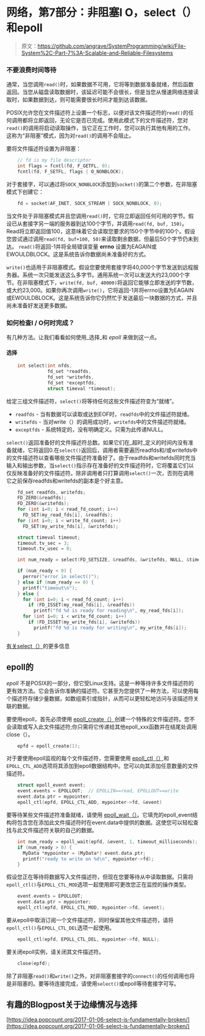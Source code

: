 # 网络，第7部分：非阻塞I O，select（）和epoll

> 原文：<https://github.com/angrave/SystemProgramming/wiki/File-System%2C-Part-7%3A-Scalable-and-Reliable-Filesystems>

### 不要浪费时间等待

通常，当您调用`read()`时，如果数据不可用，它将等到数据准备就绪，然后函数返回。当您从磁盘读取数据时，该延迟可能不会很长，但是当您从慢速网络连接读取时，如果数据到达，则可能需要很长时间才能到达该数据。

POSIX允许您在文件描述符上设置一个标志，以便对该文件描述符的`read()`的任何调用都将立即返回，无论它是否已完成。使用此模式下的文件描述符，您对`read()`的调用将启动读取操作，当它正在工作时，您可以执行其他有用的工作。这称为“非阻塞”模式，因为对`read()`的调用不会阻止。

要将文件描述符设置为非阻塞：

```c
    // fd is my file descriptor
    int flags = fcntl(fd, F_GETFL, 0);
    fcntl(fd, F_SETFL, flags | O_NONBLOCK);
```

对于套接字，可以通过将`SOCK_NONBLOCK`添加到`socket()`的第二个参数，在非阻塞模式下创建它：

```c
    fd = socket(AF_INET, SOCK_STREAM | SOCK_NONBLOCK, 0);
```

当文件处于非阻塞模式并且您调用`read()`时，它将立即返回任何可用的字节。假设已从套接字另一端的服务器到达100个字节，并调用`read(fd, buf, 150)`。 Read将立即返回值100，这意味着它会读取您要求的150个字节中的100个。假设您尝试通过调用`read(fd, buf+100, 50)`来读取剩余数据，但最后50个字节仍未到达。 `read()`将返回-1并将全局错误变量 **errno** 设置为EAGAIN或EWOULDBLOCK。这是系统告诉你数据尚未准备好的方式。

`write()`也适用于非阻塞模式。假设您要使用套接字将40,000个字节发送到远程服务器。系统一次只能发送这么多字节。通用系统一次可以发送大约23,000个字节。在非阻塞模式下，`write(fd, buf, 40000)`将返回它能够立即发送的字节数，或大约23,000。如果你再次调用`write()`，它将返回-1并将errno设置为EAGAIN或EWOULDBLOCK。这是系统告诉你它仍然忙于发送最后一块数据的方式，并且尚未准备好发送更多数据。

### 如何检查I / O何时完成？

有几种方法。让我们看看如何使用_选择_和 _epoll_ 来做到这一点。

#### 选择

```c
    int select(int nfds, 
               fd_set *readfds, 
               fd_set *writefds,
               fd_set *exceptfds, 
               struct timeval *timeout);
```

给定三组文件描述符，`select()`将等待任何这些文件描述符变为“就绪”。

*   `readfds` - 当有数据可以读取或达到EOF时，`readfds`中的文件描述符就绪。
*   `writefds` - 当对write（）的调用成功时，`writefds`中的文件描述符就绪。
*   `exceptfds` - 系统特定的，没有明确定义。只需为此传递NULL。

`select()`返回准备好的文件描述符总数。如果它们在_超时_定义的时间内没有准备就绪，它将返回0.在`select()`返回后，调用者需要遍历readfds和/或writefds中的文件描述符以查看哪些文件描述符准备好了。由于readfds和writefds同时充当输入和输出参数，当`select()`指示存在准备好的文件描述符时，它将覆盖它们以仅反映​​准备好的文件描述符。除非调用者只打算调用`select()`一次，否则在调用它之前保存readfds和writefds的副本是个好主意。

```c
    fd_set readfds, writefds;
    FD_ZERO(&readfds);
    FD_ZERO(&writefds);
    for (int i=0; i < read_fd_count; i++)
      FD_SET(my_read_fds[i], &readfds);
    for (int i=0; i < write_fd_count; i++)
      FD_SET(my_write_fds[i], &writefds);

    struct timeval timeout;
    timeout.tv_sec = 3;
    timeout.tv_usec = 0;

    int num_ready = select(FD_SETSIZE, &readfds, &writefds, NULL, &timeout);

    if (num_ready < 0) {
      perror("error in select()");
    } else if (num_ready == 0) {
      printf("timeout\n");
    } else {
      for (int i=0; i < read_fd_count; i++)
        if (FD_ISSET(my_read_fds[i], &readfds))
          printf("fd %d is ready for reading\n", my_read_fds[i]);
      for (int i=0; i < write_fd_count; i++)
        if (FD_ISSET(my_write_fds[i], &writefds))
          printf("fd %d is ready for writing\n", my_write_fds[i]);
    }
```

[有关select（）](http://pubs.opengroup.org/onlinepubs/9699919799/functions/select.html)的更多信息

## epoll的

_epoll_ 不是POSIX的一部分，但它受Linux支持。这是一种等待许多文件描述符的更有效方法。它会告诉你准确的描述符。它甚至为您提供了一种方法，可以使用每个描述符存储少量数据，如数组索引或指针，从而可以更轻松地访问与该描述符关联的数据。

要使用epoll，首先必须使用 [epoll_create（）](http://linux.die.net/man/2/epoll_create)创建一个特殊的文件描述符。您不会读取或写入此文件描述符;你只需将它传递给其他epoll_xxx函数并在结尾处调用close（）。

```c
    epfd = epoll_create(1);
```

对于要使用epoll监视的每个文件描述符，您需要使用 [epoll_ctl（）](http://linux.die.net/man/2/epoll_ctl)和`EPOLL_CTL_ADD`选项将其添加到epoll数据结构中。您可以向其添加任意数量的文件描述符。

```c
    struct epoll_event event;
    event.events = EPOLLOUT;  // EPOLLIN==read, EPOLLOUT==write
    event.data.ptr = mypointer;
    epoll_ctl(epfd, EPOLL_CTL_ADD, mypointer->fd, &event)
```

要等待某些文件描述符准备就绪，请使用 [epoll_wait（）](http://linux.die.net/man/2/epoll_wait)。它填充的epoll_event结构将包含您在添加此文件描述符时在event.data中提供的数据。这使您可以轻松查找与此文件描述符关联的自己的数据。

```c
    int num_ready = epoll_wait(epfd, &event, 1, timeout_milliseconds);
    if (num_ready > 0) {
      MyData *mypointer = (MyData*) event.data.ptr;
      printf("ready to write on %d\n", mypointer->fd);
    }
```

假设您正在等待将数据写入文件描述符，但现在您要等待从中读取数据。只需将`epoll_ctl()`与`EPOLL_CTL_MOD`选项一起使用即可更改您正在监控的操作类型。

```c
    event.events = EPOLLOUT;
    event.data.ptr = mypointer;
    epoll_ctl(epfd, EPOLL_CTL_MOD, mypointer->fd, &event);
```

要从epoll中取消订阅一个文件描述符，同时保留其他文件描述符，请将`epoll_ctl()`与`EPOLL_CTL_DEL`选项一起使用。

```c
    epoll_ctl(epfd, EPOLL_CTL_DEL, mypointer->fd, NULL);
```

要关闭epoll实例，请关闭其文件描述符。

```c
    close(epfd);
```

除了非阻塞`read()`和`write()`之外，对非阻塞套接字的`connect()`的任何调用也将是非阻塞的。要等待连接完成，请使用`select()`或epoll等待套接字可写。

## 有趣的Blogpost关于边缘情况与选择

[https://idea.popcount.org/2017-01-06-select-is-fundamentally-broken/](https://idea.popcount.org/2017-01-06-select-is-fundamentally-broken/)